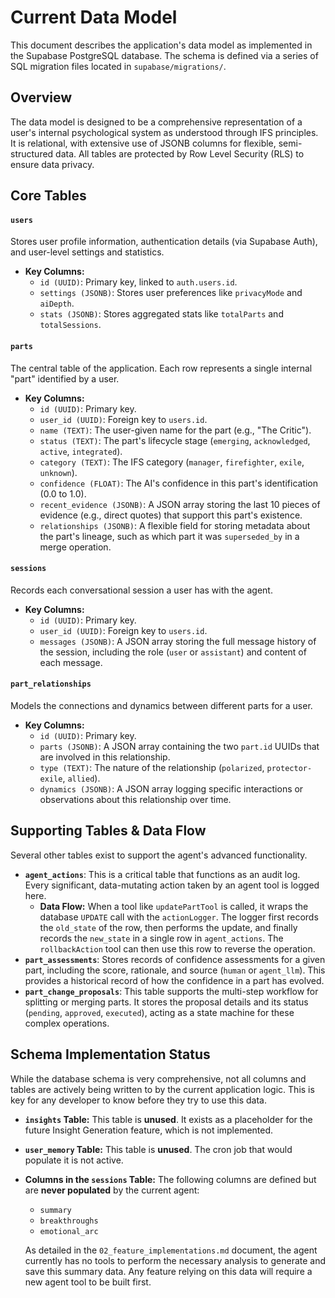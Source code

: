 # Current Data Model

This document describes the application's data model as implemented in the Supabase PostgreSQL database. The schema is defined via a series of SQL migration files located in `supabase/migrations/`.

## Overview

The data model is designed to be a comprehensive representation of a user's internal psychological system as understood through IFS principles. It is relational, with extensive use of JSONB columns for flexible, semi-structured data. All tables are protected by Row Level Security (RLS) to ensure data privacy.

## Core Tables

#### `users`
Stores user profile information, authentication details (via Supabase Auth), and user-level settings and statistics.

-   **Key Columns:**
    -   `id (UUID)`: Primary key, linked to `auth.users.id`.
    -   `settings (JSONB)`: Stores user preferences like `privacyMode` and `aiDepth`.
    -   `stats (JSONB)`: Stores aggregated stats like `totalParts` and `totalSessions`.

#### `parts`
The central table of the application. Each row represents a single internal "part" identified by a user.

-   **Key Columns:**
    -   `id (UUID)`: Primary key.
    -   `user_id (UUID)`: Foreign key to `users.id`.
    -   `name (TEXT)`: The user-given name for the part (e.g., "The Critic").
    -   `status (TEXT)`: The part's lifecycle stage (`emerging`, `acknowledged`, `active`, `integrated`).
    -   `category (TEXT)`: The IFS category (`manager`, `firefighter`, `exile`, `unknown`).
    -   `confidence (FLOAT)`: The AI's confidence in this part's identification (0.0 to 1.0).
    -   `recent_evidence (JSONB)`: A JSON array storing the last 10 pieces of evidence (e.g., direct quotes) that support this part's existence.
    -   `relationships (JSONB)`: A flexible field for storing metadata about the part's lineage, such as which part it was `superseded_by` in a merge operation.

#### `sessions`
Records each conversational session a user has with the agent.

-   **Key Columns:**
    -   `id (UUID)`: Primary key.
    -   `user_id (UUID)`: Foreign key to `users.id`.
    -   `messages (JSONB)`: A JSON array storing the full message history of the session, including the role (`user` or `assistant`) and content of each message.

#### `part_relationships`
Models the connections and dynamics between different parts for a user.

-   **Key Columns:**
    -   `id (UUID)`: Primary key.
    -   `parts (JSONB)`: A JSON array containing the two `part.id` UUIDs that are involved in this relationship.
    -   `type (TEXT)`: The nature of the relationship (`polarized`, `protector-exile`, `allied`).
    -   `dynamics (JSONB)`: A JSON array logging specific interactions or observations about this relationship over time.

## Supporting Tables & Data Flow

Several other tables exist to support the agent's advanced functionality.

-   **`agent_actions`**: This is a critical table that functions as an audit log. Every significant, data-mutating action taken by an agent tool is logged here.
    -   **Data Flow:** When a tool like `updatePartTool` is called, it wraps the database `UPDATE` call with the `actionLogger`. The logger first records the `old_state` of the row, then performs the update, and finally records the `new_state` in a single row in `agent_actions`. The `rollbackAction` tool can then use this row to reverse the operation.
-   **`part_assessments`**: Stores records of confidence assessments for a given part, including the score, rationale, and source (`human` or `agent_llm`). This provides a historical record of how the confidence in a part has evolved.
-   **`part_change_proposals`**: This table supports the multi-step workflow for splitting or merging parts. It stores the proposal details and its status (`pending`, `approved`, `executed`), acting as a state machine for these complex operations.

## Schema Implementation Status

While the database schema is very comprehensive, not all columns and tables are actively being written to by the current application logic. This is key for any developer to know before they try to use this data.

-   **`insights` Table:** This table is **unused**. It exists as a placeholder for the future Insight Generation feature, which is not implemented.
-   **`user_memory` Table:** This table is **unused**. The cron job that would populate it is not active.
-   **Columns in the `sessions` Table:** The following columns are defined but are **never populated** by the current agent:
    -   `summary`
    -   `breakthroughs`
    -   `emotional_arc`

    As detailed in the `02_feature_implementations.md` document, the agent currently has no tools to perform the necessary analysis to generate and save this summary data. Any feature relying on this data will require a new agent tool to be built first.
